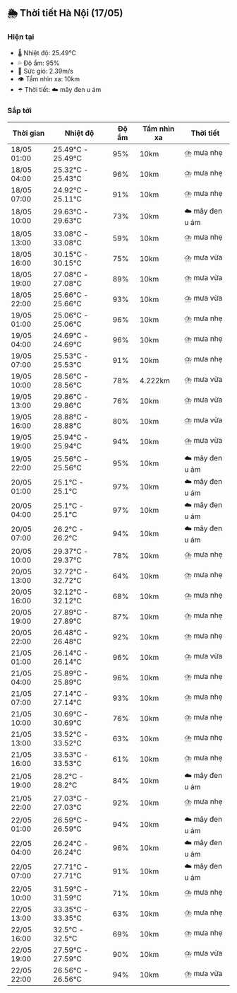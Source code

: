## 🌦️ Thời tiết Hà Nội (17/05)

### Hiện tại

- 🌡️ Nhiệt độ: 25.49℃
- 💦 Độ ẩm: 95%
- 💨 Sức gió: 2.39m/s
- 👁️ Tầm nhìn xa: 10km
- ☂️ Thời tiết: ☁️ mây đen u ám

### Sắp tới

| Thời gian | Nhiệt độ | Độ ẩm | Tầm nhìn xa | Thời tiết |
| --- | --- | --- | --- | --- |
| 18/05 01:00 | 25.49℃ - 25.49℃ | 95% | 10km | ⛈️ mưa nhẹ |
| 18/05 04:00 | 25.32℃ - 25.43℃ | 96% | 10km | ⛈️ mưa nhẹ |
| 18/05 07:00 | 24.92℃ - 25.11℃ | 91% | 10km | ⛈️ mưa nhẹ |
| 18/05 10:00 | 29.63℃ - 29.63℃ | 73% | 10km | ☁️ mây đen u ám |
| 18/05 13:00 | 33.08℃ - 33.08℃ | 59% | 10km | ⛈️ mưa nhẹ |
| 18/05 16:00 | 30.15℃ - 30.15℃ | 75% | 10km | ⛈️ mưa vừa |
| 18/05 19:00 | 27.08℃ - 27.08℃ | 89% | 10km | ⛈️ mưa vừa |
| 18/05 22:00 | 25.66℃ - 25.66℃ | 93% | 10km | ⛈️ mưa vừa |
| 19/05 01:00 | 25.06℃ - 25.06℃ | 96% | 10km | ⛈️ mưa nhẹ |
| 19/05 04:00 | 24.69℃ - 24.69℃ | 96% | 10km | ⛈️ mưa nhẹ |
| 19/05 07:00 | 25.53℃ - 25.53℃ | 91% | 10km | ⛈️ mưa nhẹ |
| 19/05 10:00 | 28.56℃ - 28.56℃ | 78% | 4.222km | ⛈️ mưa vừa |
| 19/05 13:00 | 29.86℃ - 29.86℃ | 76% | 10km | ⛈️ mưa vừa |
| 19/05 16:00 | 28.88℃ - 28.88℃ | 80% | 10km | ⛈️ mưa vừa |
| 19/05 19:00 | 25.94℃ - 25.94℃ | 94% | 10km | ⛈️ mưa vừa |
| 19/05 22:00 | 25.56℃ - 25.56℃ | 95% | 10km | ☁️ mây đen u ám |
| 20/05 01:00 | 25.1℃ - 25.1℃ | 97% | 10km | ☁️ mây đen u ám |
| 20/05 04:00 | 25.1℃ - 25.1℃ | 97% | 10km | ☁️ mây đen u ám |
| 20/05 07:00 | 26.2℃ - 26.2℃ | 94% | 10km | ☁️ mây đen u ám |
| 20/05 10:00 | 29.37℃ - 29.37℃ | 78% | 10km | ⛈️ mưa nhẹ |
| 20/05 13:00 | 32.72℃ - 32.72℃ | 64% | 10km | ⛈️ mưa nhẹ |
| 20/05 16:00 | 32.12℃ - 32.12℃ | 68% | 10km | ⛈️ mưa nhẹ |
| 20/05 19:00 | 27.89℃ - 27.89℃ | 87% | 10km | ⛈️ mưa nhẹ |
| 20/05 22:00 | 26.48℃ - 26.48℃ | 92% | 10km | ⛈️ mưa nhẹ |
| 21/05 01:00 | 26.14℃ - 26.14℃ | 96% | 10km | ⛈️ mưa vừa |
| 21/05 04:00 | 25.89℃ - 25.89℃ | 96% | 10km | ⛈️ mưa nhẹ |
| 21/05 07:00 | 27.14℃ - 27.14℃ | 93% | 10km | ⛈️ mưa nhẹ |
| 21/05 10:00 | 30.69℃ - 30.69℃ | 76% | 10km | ⛈️ mưa nhẹ |
| 21/05 13:00 | 33.52℃ - 33.52℃ | 63% | 10km | ⛈️ mưa nhẹ |
| 21/05 16:00 | 33.53℃ - 33.53℃ | 61% | 10km | ⛈️ mưa nhẹ |
| 21/05 19:00 | 28.2℃ - 28.2℃ | 84% | 10km | ☁️ mây đen u ám |
| 21/05 22:00 | 27.03℃ - 27.03℃ | 92% | 10km | ⛈️ mưa nhẹ |
| 22/05 01:00 | 26.59℃ - 26.59℃ | 94% | 10km | ☁️ mây đen u ám |
| 22/05 04:00 | 26.24℃ - 26.24℃ | 96% | 10km | ☁️ mây đen u ám |
| 22/05 07:00 | 27.71℃ - 27.71℃ | 91% | 10km | ☁️ mây đen u ám |
| 22/05 10:00 | 31.59℃ - 31.59℃ | 71% | 10km | ⛈️ mưa nhẹ |
| 22/05 13:00 | 33.35℃ - 33.35℃ | 63% | 10km | ⛈️ mưa nhẹ |
| 22/05 16:00 | 32.5℃ - 32.5℃ | 69% | 10km | ⛈️ mưa nhẹ |
| 22/05 19:00 | 27.59℃ - 27.59℃ | 90% | 10km | ⛈️ mưa vừa |
| 22/05 22:00 | 26.56℃ - 26.56℃ | 94% | 10km | ⛈️ mưa vừa |
